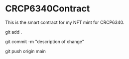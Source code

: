 # CRCP6340Contract
This is the smart contract for my NFT mint for CRCP6340.

git add .

git commit -m "description of change"

git push origin main